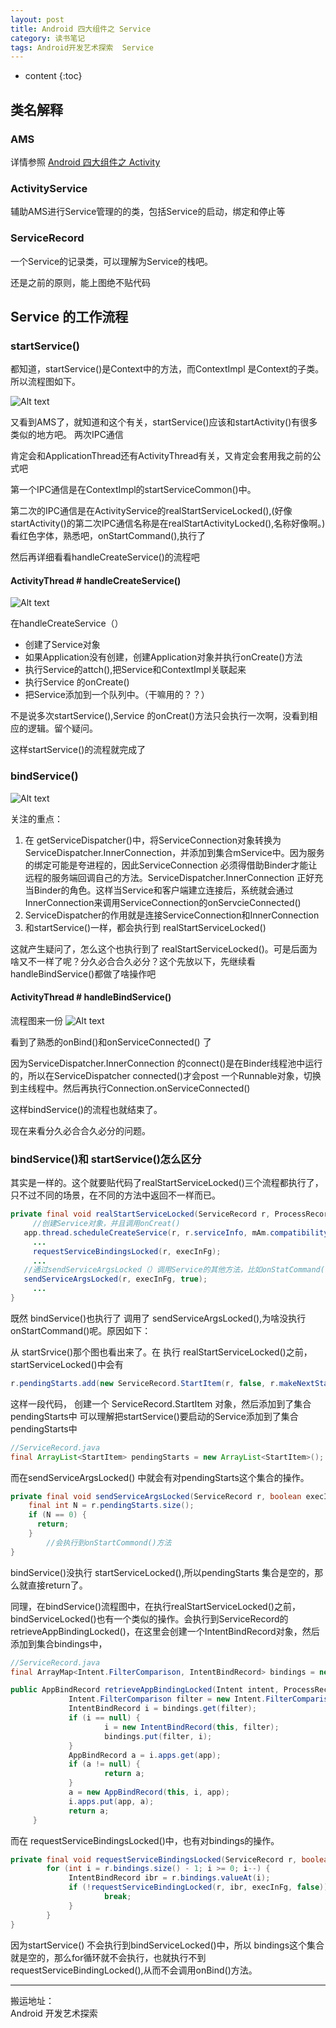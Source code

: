 ```yaml
---
layout: post
title: Android 四大组件之 Service
category: 读书笔记
tags: Android开发艺术探索  Service 
---
```

* content
{:toc}
## 类名解释
### AMS
详情参照 [Android 四大组件之 Activity](http://hoyouly.fun/2019/03/15/Android-Activity-Core/)

### ActivityService
辅助AMS进行Service管理的的类，包括Service的启动，绑定和停止等

### ServiceRecord
一个Service的记录类，可以理解为Service的栈吧。

还是之前的原则，能上图绝不贴代码
## Service 的工作流程
### startService()
都知道，startService()是Context中的方法，而ContextImpl 是Context的子类。所以流程图如下。

![Alt text](https://github.com/hoyouly/BlogResource/raw/master/imges/startservice.png)

又看到AMS了，就知道和这个有关，startService()应该和startActivity()有很多类似的地方吧。
两次IPC通信

肯定会和ApplicationThread还有ActivityThread有关，又肯定会套用我之前的公式吧

第一个IPC通信是在ContextImpl的startServiceCommon()中。

第二次的IPC通信是在ActivityService的realStartServiceLocked(),(好像startActivity()的第二次IPC通信名称是在realStartActivityLocked(),名称好像啊。)
看红色字体，熟悉吧，onStartCommand(),执行了

然后再详细看看handleCreateService()的流程吧
#### ActivityThread # handleCreateService()
![Alt text](https://github.com/hoyouly/BlogResource/raw/master/imges/handleCreateService.png)

在handleCreateService（）
* 创建了Service对象
* 如果Application没有创建，创建Application对象并执行onCreate()方法
* 执行Service的attch(),把Service和ContextImpl关联起来
* 执行Service 的onCreate()  
* 把Service添加到一个队列中。（干嘛用的？？）

不是说多次startService(),Service 的onCreat()方法只会执行一次啊，没看到相应的逻辑。留个疑问。

这样startService()的流程就完成了


### bindService()

![Alt text](https://github.com/hoyouly/BlogResource/raw/master/imges/bindService.png)

关注的重点：
1. 在 getServiceDispatcher()中，将ServiceConnection对象转换为ServiceDispatcher.InnerConnection，并添加到集合mService中。因为服务的绑定可能是夸进程的，因此ServiceConnection 必须得借助Binder才能让远程的服务端回调自己的方法。ServiceDispatcher.InnerConnection 正好充当Binder的角色。这样当Service和客户端建立连接后，系统就会通过InnerConnection来调用ServiceConnection的onServcieConnected()
2. ServiceDispatcher的作用就是连接ServiceConnection和InnerConnection
3. 和startService()一样，都会执行到 realStartServiceLocked()

这就产生疑问了，怎么这个也执行到了 realStartServiceLocked()。可是后面为啥又不一样了呢？分久必合合久必分？这个先放以下，先继续看 handleBindService()都做了啥操作吧

#### ActivityThread # handleBindService()
流程图来一份
![Alt text](https://github.com/hoyouly/BlogResource/raw/master/imges/handleBindService.png)

看到了熟悉的onBind()和onServiceConnected() 了

因为ServiceDispatcher.InnerConnection 的connect()是在Binder线程池中运行的，所以在ServiceDispatcher
connected()才会post 一个Runnable对象，切换到主线程中。然后再执行Connection.onServiceConnected()

这样bindService()的流程也就结束了。

现在来看分久必合合久必分的问题。
### bindService()和 startService()怎么区分
其实是一样的。这个就要贴代码了realStartServiceLocked()三个流程都执行了，只不过不同的场景，在不同的方法中返回不一样而已。

```java
private final void realStartServiceLocked(ServiceRecord r, ProcessRecord app, boolean execInFg) throws RemoteException {
	 //创建Service对象，并且调用onCreat()
   app.thread.scheduleCreateService(r, r.serviceInfo, mAm.compatibilityInfoForPackageLocked(r.serviceInfo.applicationInfo), app.repProcState);
	 ...
	 requestServiceBindingsLocked(r, execInFg);
	 ...
   //通过sendServiceArgsLocked（）调用Service的其他方法，比如onStatCommand()
   sendServiceArgsLocked(r, execInFg, true);
	 ...
}
```

既然 bindService()也执行了 调用了 sendServiceArgsLocked(),为啥没执行onStartCommand()呢。原因如下：

从 startSrvice()那个图也看出来了。在 执行 realStartServiceLocked()之前，startServiceLocked()中会有
```java
r.pendingStarts.add(new ServiceRecord.StartItem(r, false, r.makeNextStartId(), service, neededGrants));
```

这样一段代码，
创建一个 ServiceRecord.StartItem 对象，然后添加到了集合pendingStarts中
可以理解把startService()要启动的Service添加到了集合pendingStarts中
```java
//ServiceRecord.java
final ArrayList<StartItem> pendingStarts = new ArrayList<StartItem>();
```
而在sendServiceArgsLocked() 中就会有对pendingStarts这个集合的操作。
```java
private final void sendServiceArgsLocked(ServiceRecord r, boolean execInFg, boolean oomAdjusted){
    final int N = r.pendingStarts.size();
    if (N == 0) {
      return;
    }
		//会执行到onStartCommond()方法
}
```
bindService()没执行 startServiceLocked(),所以pendingStarts 集合是空的，那么就直接return了。

同理，在bindService()流程图中，在执行realStartServiceLocked()之前， bindServiceLocked()也有一个类似的操作。会执行到ServiceRecord的 retrieveAppBindingLocked()，在这里会创建一个IntentBindRecord对象，然后添加到集合bindings中，
```java
//ServiceRecord.java
final ArrayMap<Intent.FilterComparison, IntentBindRecord> bindings = new ArrayMap<Intent.FilterComparison, IntentBindRecord>();

public AppBindRecord retrieveAppBindingLocked(Intent intent, ProcessRecord app) {
			 Intent.FilterComparison filter = new Intent.FilterComparison(intent);
			 IntentBindRecord i = bindings.get(filter);
			 if (i == null) {
					 i = new IntentBindRecord(this, filter);
					 bindings.put(filter, i);
			 }
			 AppBindRecord a = i.apps.get(app);
			 if (a != null) {
					 return a;
			 }
			 a = new AppBindRecord(this, i, app);
			 i.apps.put(app, a);
			 return a;
	 }
```
而在 requestServiceBindingsLocked()中，也有对bindings的操作。
```java
private final void requestServiceBindingsLocked(ServiceRecord r, boolean execInFg) {
		for (int i = r.bindings.size() - 1; i >= 0; i--) {
			 IntentBindRecord ibr = r.bindings.valueAt(i);
			 if (!requestServiceBindingLocked(r, ibr, execInFg, false)) {
					 break;
			 }
		}
}
```
因为startService() 不会执行到bindServiceLocked()中，所以 bindings这个集合就是空的，那么for循环就不会执行，也就执行不到requestServiceBindingLocked(),从而不会调用onBind()方法。


---
搬运地址：   
Android 开发艺术探索
